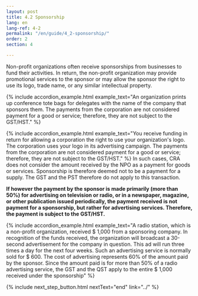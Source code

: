 ```yaml
---
layout: post
title: 4.2 Sponsorship
lang: en
lang-ref: 4-2
permalink: "/en/guide/4_2-sponsorship/"
order: 2
section: 4

---
```

Non-profit organizations often receive sponsorships from businesses to fund their activities. In return, the non-profit organization may provide promotional services to the sponsor or may allow the sponsor the right to use its logo, trade name, or any similar intellectual property.

{% include accordion_example.html
example_text="An organization prints up conference tote bags for delegates with the name of the company that sponsors them. The payments from the corporation are not considered payment for a good or service; therefore, they are not subject to the GST/HST."
%}

{% include accordion_example.html
example_text="You receive funding in return for allowing a corporation the right to use your organization's logo. The corporation uses your logo in its advertising campaign. The payments from the corporation are not considered payment for a good or service; therefore, they are not subject to the GST/HST."
%}
In such cases, CRA does not consider the amount received by the NPO as a payment for goods or services. Sponsorship is therefore deemed not to be a payment for a supply. The GST and the PST therefore do not apply to this transaction.

**If however the payment by the sponsor is made primarily (more than 50%) for advertising on television or radio, or in a newspaper, magazine, or other publication issued periodically, the payment received is not payment for a sponsorship, but rather for advertising services. Therefore, the payment is subject to the GST/HST.**

{% include accordion_example.html
example_text="A radio station, which is a non-profit organization, received $ 1,000 from a sponsoring company. In recognition of the funds received, the organization will broadcast a 30-second advertisement for the company in question. This ad will run three times a day for the next four weeks. Such an advertising service is normally sold for $ 600. The cost of advertising represents 60% of the amount paid by the sponsor. Since the amount paid is for more than 50% of a radio advertising service, the GST and the QST apply to the entire $ 1,000 received under the sponsorship"
%}

{% include next_step_button.html nextText="end" link="../" %}